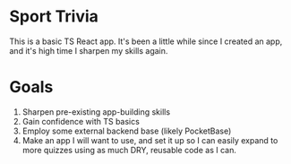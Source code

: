 # Sport Trivia

This is a basic TS React app. It's been a little while since I created an app, and it's high time I sharpen my skills again.

# Goals
1. Sharpen pre-existing app-building skills
2. Gain confidence with TS basics
3. Employ some external backend base (likely PocketBase)
4. Make an app I will want to use, and set it up so I can easily expand to more quizzes using as much DRY, reusable code as I can.
